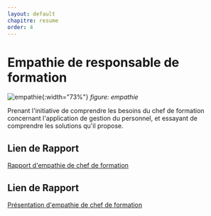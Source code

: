 ```yaml
---
layout: default
chapitre: resume
order: 4
---
```


# Empathie de responsable de formation

![empathie](./empathie-responsable-de-formation/images/empathie-chef-de-formation.PNG){:width="73%"}
*figure: empathie*
<!-- note -->
Prenant l'initiative de comprendre les besoins du chef de formation concernant l'application de gestion du personnel, et essayant de comprendre les solutions qu'il propose.

## Lien de Rapport
[Rapport d'empathie de chef de formation](/gestion-personnels/empathie-responsable-de-formation/rapport.html)

## Lien de Rapport
[Présentation d'empathie de chef de formation](/gestion-personnels/empathie-responsable-de-formation/presentation.html)